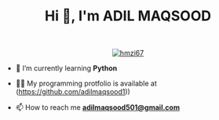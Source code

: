 <h1 align="center">Hi 👋, I'm ADIL MAQSOOD</h1>

<br />
<p align="center"> <a href="www.linkedin.com/in/adilmaqsood0" target="blank"><img src="https://img.shields.io/badge/LinkedIn-0077B5?style=for-the-badge&logo=linkedin&logoColor=white" alt="hmzi67" /></a> </p>

- 🌱 I’m currently learning **Python**

- 👨‍💻 My programming protfolio is available at (https://github.com/adilmaqsood1))

- 📫 How to reach me **adilmaqsood501@gmail.com**
